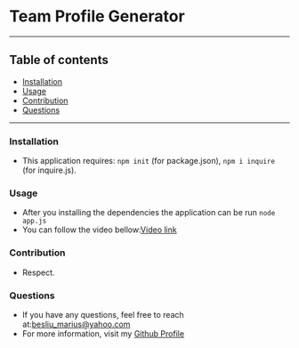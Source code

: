 # Team Profile Generator
___
## Table of contents
* [Installation](#Installation)
* [Usage](#Usage)
* [Contribution](#Contribution)
* [Questions](#Questions)
___

### Installation
- This application requires: `npm init` (for package.json), `npm i inquire` (for inquire.js).

### Usage
- After you installing the dependencies the application can be run `node app.js`
- You can follow the video bellow:[Video link](https://drive.google.com/file/d/1RUbRXDRRMOXqYDKm1zUYA7wrL1FWAoiK/view)

### Contribution
- Respect.

### Questions
- If you have any questions, feel free to reach at:[besliu_marius@yahoo.com](mailto:besliu_marius@yahoo.com) 
- For more information, visit my [Github Profile](https://github.com/Paul-Marius)